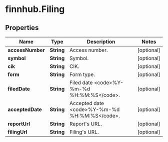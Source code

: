 # finnhub.Filing

## Properties

Name | Type | Description | Notes
------------ | ------------- | ------------- | -------------
**accessNumber** | **String** | Access number. | [optional] 
**symbol** | **String** | Symbol. | [optional] 
**cik** | **String** | CIK. | [optional] 
**form** | **String** | Form type. | [optional] 
**filedDate** | **String** | Filed date &lt;code&gt;%Y-%m-%d %H:%M:%S&lt;/code&gt;. | [optional] 
**acceptedDate** | **String** | Accepted date &lt;code&gt;%Y-%m-%d %H:%M:%S&lt;/code&gt;. | [optional] 
**reportUrl** | **String** | Report&#39;s URL. | [optional] 
**filingUrl** | **String** | Filing&#39;s URL. | [optional] 


